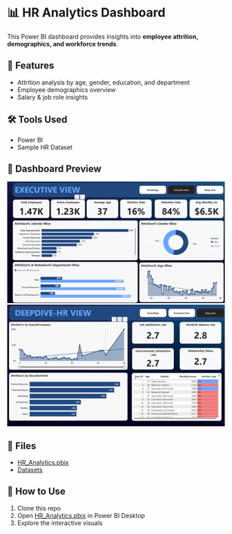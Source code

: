 # 📊 HR Analytics Dashboard  

This Power BI dashboard provides insights into **employee attrition, demographics, and workforce trends**.  

## 🔹 Features  
- Attrition analysis by age, gender, education, and department  
- Employee demographics overview  
- Salary & job role insights  

## 🛠️ Tools Used  
- Power BI  
- Sample HR Dataset  

## 📸 Dashboard Preview  
![Dashboard Page 1](Images/dashboard_page1.png)  
![Dashboard Page 2](Images/dashboard_page2.png)  

## 📂 Files  
- [HR_Analytics.pbix](HR_attrition_dashboard.pbix)  
- [Datasets](datasets) 

## 🚀 How to Use  
1. Clone this repo  
2. Open [HR_Analytics.pbix](HR_attrition_dashboard.pbix) in Power BI Desktop  
3. Explore the interactive visuals  
